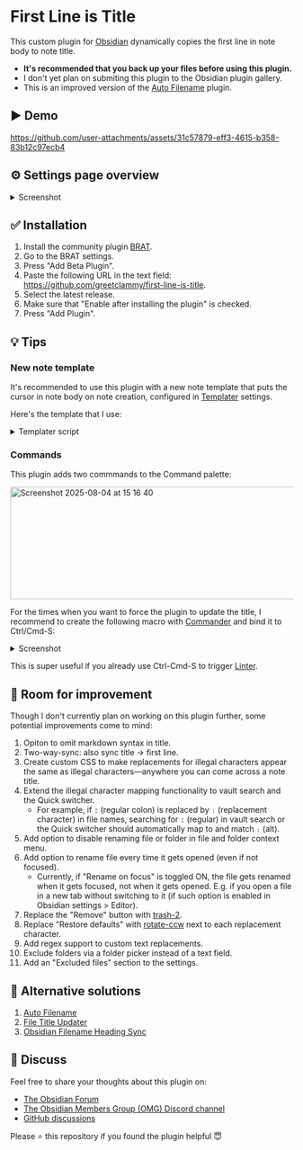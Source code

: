 # First Line is Title

This custom plugin for [Obsidian](https://obsidian.md/) dynamically copies the first line in note body to note title.

- **It's recommended that you back up your files before using this plugin.**
- I don't yet plan on submiting this plugin to the Obsidian plugin gallery.
- This is an improved version of the [Auto Filename](https://github.com/rcsaquino/obsidian-auto-filename) plugin. 

## ▶️ Demo

https://github.com/user-attachments/assets/31c57879-eff3-4615-b358-83b12c97ecb4

## ⚙️ Settings page overview

<details>
  <summary>Screenshot</summary>
<img width="1044" height="1315" alt="settings" src="https://github.com/user-attachments/assets/02798b46-17a3-48c7-8d9f-64298a743d63" />
</details>

## ✅ Installation

1. Install the community plugin [BRAT](https://obsidian.md/plugins?id=obsidian42-brat).
2. Go to the BRAT settings.
3. Press "Add Beta Plugin".
3. Paste the following URL in the text field: https://github.com/greetclammy/first-line-is-title.
4. Select the latest release.
5. Make sure that "Enable after installing the plugin" is checked.
6. Press "Add Plugin".

## 💡 Tips

### New note template

It's recommended to use this plugin with a new note template that puts the cursor in note body on note creation, configured in [Templater](https://github.com/SilentVoid13/Templater) settings.

Here's the template that I use:

<details>
  <summary>Templater script</summary>

  ```js
---
created: <% moment(tp.file.creation_date()).format("YYYY-MM-DDTHH:mmZ") %>
tags: []
---
<%* 
if (!(/^Untitled(\s\d+)?$/.test(tp.file.title))) { -%>
<% tp.file.title %><% await tp.file.cursor() %>
<%* } -%>
<%*
tp.hooks.on_all_templates_executed(async () => {
  const leaf = app.workspace.activeLeaf;
  leaf.setViewState({
    type: "markdown",
    state: {
      mode: "source", 
      source: false
    }
  });
  await leaf.view.editor.focus();
});
-%>
```
  
</details>

### Commands

This plugin adds two commmands to the Command palette:

<img width="732" height="200" alt="Screenshot 2025-08-04 at 15 16 40" src="https://github.com/user-attachments/assets/934db3a9-31fe-4ce6-826a-13b51e1ce6e6" />

For the times when you want to force the plugin to update the title, I recommend to create the following macro with [Commander](https://obsidian.md/plugins?id=cmdr) and bind it to Ctrl/Cmd-S:

<details>
  <summary>Screenshot</summary>
<img width="580" height="428" alt="Screenshot 2025-08-04 at 15 18 09" src="https://github.com/user-attachments/assets/de3f9062-045d-4f6b-9767-a8f023d4d0b6" />
</details>

This is super useful if you already use Ctrl-Cmd-S to trigger [Linter](https://obsidian.md/plugins?id=obsidian-linter).

## 🔨 Room for improvement

Though I don't currently plan on working on this plugin further, some potential improvements come to mind:

1. Opiton to omit markdown syntax in title.
2. Two-way-sync: also sync title → first line.
3. Create custom CSS to make replacements for illegal characters appear the same as illegal characters—anywhere you can come across a note title.
4. Extend the illegal character mapping functionality to vault search and the Quick switcher.
   - For example, if `:` (regular colon) is replaced by `։` (replacement character) in file names, searching for `:` (regular) in vault search or the Quick switcher should automatically map to and match `։` (alt).
6. Add option to disable renaming file or folder in file and folder context menu.
7. Add option to rename file every time it gets opened (even if not focused).
   - Currently, if "Rename on focus" is toggled ON, the file gets renamed when it gets focused, not when it gets opened. E.g. if you open a file in a new tab without switching to it (if such option is enabled in Obsidian settings > Editor).
8. Replace the "Remove" button with [trash-2](https://lucide.dev/icons/trash-2).
9. Replace "Restore defaults" with [rotate-ccw](https://lucide.dev/icons/rotate-ccw) next to each replacement character.
10. Add regex support to custom text replacements.
11. Exclude folders via a folder picker instead of a text field.
12. Add an "Excluded files" section to the settings.

## 👀 Alternative solutions

1. [Auto Filename](https://github.com/rcsaquino/obsidian-auto-filename)
2. [File Title Updater](https://github.com/wenlzhang/obsidian-file-title-updater)
3. [Obsidian Filename Heading Sync](https://github.com/dvcrn/obsidian-filename-heading-sync)

## 💬 Discuss

Feel free to share your thoughts about this plugin on:

- [The Obsidian Forum](https://forum.obsidian.md/t/plugin-to-automatically-copy-first-line-in-note-to-note-title/103558)
- [The Obsidian Members Group (OMG) Discord channel](https://discord.com/channels/686053708261228577/707816848615407697)
- [GitHub discussions](https://github.com/greetclammy/first-line-is-title/discussions)

Please ⭐️ this repository if you found the plugin helpful 😇
